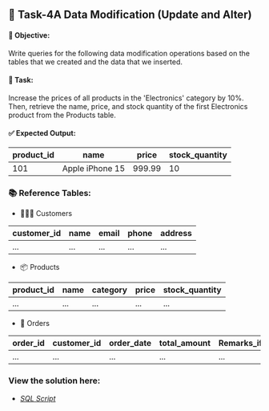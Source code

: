 ## 🧩 Task-4A Data Modification (Update and Alter)

#### 📌 Objective:

Write queries for the following data modification operations based on the tables that we created and the data that we inserted.

#### 🧠 Task:

Increase the prices of all products in the 'Electronics' category by 10%.
Then, retrieve the name, price, and stock quantity of the first Electronics product from the Products table.

#### ✅ Expected Output:

| product\_id | name             | price  | stock_quantity |
| ----------- | ---------------- | ------ | -------------- |
| 101         | Apple iPhone 15  | 999.99 |     10         |


### 📚 Reference Tables:

- 🧑‍🤝‍🧑 Customers

| customer\_id | name | email | phone | address |
| ------------ | ---- | ----- | ----- | ------- |
| ...          | ...  | ...   | ...   | ...     |

- 📦 Products

| product\_id | name | category | price | stock\_quantity |
| ----------- | ---- | -------- | ----- | --------------- |
| ...         | ...  | ...      | ...   | ...             |

- 🧾 Orders

| order\_id | customer\_id | order\_date | total\_amount | Remarks\_if\_any |
| --------- | ------------ | ----------- | ------------- | ---------------- |
| ...       | ...          | ...         | ...           | ...              |

### View the solution here: 

* *[SQL Script](SqlScript.sql)*